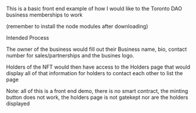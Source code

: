 This is a basic front end example of how I would like to the Toronto DAO business memberships to work

(remember to install the node modules after downloading)

Intended Process

The owner of the business would fill out their Business name, bio, contact number for sales/partnerships and the busines logo.

Holders of the NFT would then have access to the Holders page that would display all of that information for holders to contact each other to list the page

Note: all of this is a front end demo, there is no smart contract, the minting button does not work, the holders page is not gatekept nor are the holders displayed
